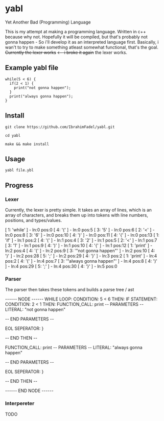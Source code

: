 # yabl
Yet Another Bad (Programming) Language

This is my attempt at making a programming language.
Written in c++ because why not.
Hopefully it will be compiled, but that's probably not gonna happen - So i'll develop it as an interpreted language first.
Basically, i wan't to try to make something atleast somewhat functional, that's the goal.
~~Currently the lexer works~~ ~~<-- i broke it again~~ the  lexer works.

## Example yabl file

```
while(5 < 6) {
  if(2 < 1) {
    print("not gonna happen");
  }
  print("always gonna happen");
}
```

## Install

```
git clone https://github.com/IbrahimFadel/yabl.git
```
```
cd yabl
```
```
make && make install
```

## Usage

```
yabl file.ybl
```

## Progress

### Lexer

Currently, the lexer is pretty simple. It takes an array of lines, which is an array of characters, and breaks them up into tokens with line numbers, positions, and types/values.

[ 1: 'while' ] - ln:0 pos:0
[ 4: '(' ] - ln:0 pos:5
[ 3: '5' ] - ln:0 pos:6
[ 2: '<' ] - ln:0 pos:8
[ 3: '6' ] - ln:0 pos:10
[ 4: ')' ] - ln:0 pos:11
[ 4: '{' ] - ln:0 pos:13
[ 1: 'if' ] - ln:1 pos:2
[ 4: '(' ] - ln:1 pos:4
[ 3: '2' ] - ln:1 pos:5
[ 2: '<' ] - ln:1 pos:7
[ 3: '1' ] - ln:1 pos:9
[ 4: ')' ] - ln:1 pos:10
[ 4: '{' ] - ln:1 pos:12
[ 1: 'print' ] - ln:2 pos:4
[ 4: '(' ] - ln:2 pos:9
[ 3: '"not gonna happen"' ] - ln:2 pos:10
[ 4: ')' ] - ln:2 pos:28
[ 5: ';' ] - ln:2 pos:29
[ 4: '}' ] - ln:3 pos:2
[ 1: 'print' ] - ln:4 pos:2
[ 4: '(' ] - ln:4 pos:7
[ 3: '"always gonna happen"' ] - ln:4 pos:8
[ 4: ')' ] - ln:4 pos:29
[ 5: ';' ] - ln:4 pos:30
[ 4: '}' ] - ln:5 pos:0

### Parser

The parser then takes these tokens and builds a parse tree / ast

------ NODE ------
WHILE LOOP: 
CONDITION: 5 < 6
THEN: 
IF STATEMENT: 
CONDITION: 2 < 1
THEN: 
FUNCTION_CALL: print
-- PARAMETERS --
LITERAL: "not gonna happen"

-- END PARAMETERS --

EOL
SEPERATOR: }

-- END THEN --

FUNCTION_CALL: print
-- PARAMETERS --
LITERAL: "always gonna happen"

-- END PARAMETERS --

EOL
SEPERATOR: }

-- END THEN --

------ END NODE ------

### Interpereter

TODO
